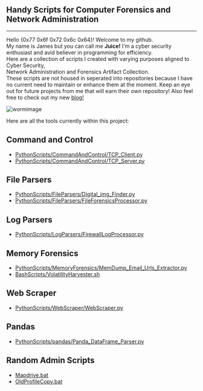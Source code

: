 ## Handy Scripts for Computer Forensics and Network Administration
---------------------------------
Hello {0x77 0x6f 0x72 0x6c 0x64}! Welcome to my github.\
My name is James but you can call me **Juice!** I'm a cyber security enthusiast and avid believer in programming for efficiency.\
Here are a collection of scripts I created with varying purposes aligned to Cyber Security,\
Network Administration and Forensics Artifact Collection.\
These scripts are not housed in seperated into repositories because I have no current need to maintain or enhance them at the moment. 
Keep an eye out for future projects from me that will earn their own repository! Also feel free to check out my new [blog!](https://jrejex.ghost.io/)

![wormimage](https://user-images.githubusercontent.com/42547204/196294695-6e918658-6d3d-4c03-a71d-4ae15f204cd9.JPG)


Here are all the tools currently within this project:

## Command and Control
- [PythonScripts/CommandAndControl/TCP_Client.py](https://github.com/JRejex/Scripts/blob/master/PythonScripts/CommandAndControl/)
- [PythonScripts/CommandAndControl/TCP_Server.py](https://github.com/JRejex/Scripts/blob/master/PythonScripts/CommandAndControl/)
## File Parsers
- [PythonScripts/FileParsers/Digital_img_Finder.py](https://github.com/JRejex/Scripts/blob/master/PythonScripts/FileParsers/)
- [PythonScripts/FileParsers/FileForensicsProcessor.py](https://github.com/JRejex/Scripts/blob/master/PythonScripts/FileParsers/)
## Log Parsers
- [PythonScripts/LogParsers/FirewallLogProcessor.py](https://github.com/JRejex/Scripts/blob/master/PythonScripts/LogParsers/)
## Memory Forensics
- [PythonScripts/MemoryForensics/MemDump_Email_Urls_Extractor.py](https://github.com/JRejex/Scripts/blob/master/PythonScripts/MemoryForensics/)
- [BashScripts/VolatilityHarvester.sh](https://github.com/JRejex/Scripts/tree/master/BashScripts/MemoryForensics)
## Web Scraper
- [PythonScripts/WebScraper/WebScraper.py](https://github.com/JRejex/Scripts/tree/master/PythonScripts/WebScraper)
## Pandas
- [PythonScripts/pandas/Panda_DataFrame_Parser.py ](https://github.com/JRejex/Scripts/tree/master/PythonScripts/pandas)
## Random Admin Scripts
- [Mapdrive.bat](https://github.com/JRejex/Scripts/blob/master/Mapdrive.bat)
- [OldProfileCopy.bat](https://github.com/JRejex/Scripts/blob/master/OldProfileCopy.bat)
